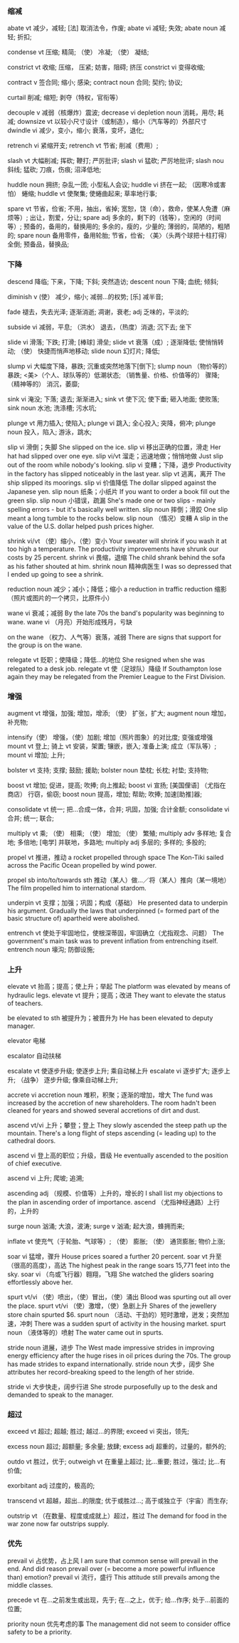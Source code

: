 ### 缩减
abate vt 减少，减轻; [法] 取消法令，作废;
abate vi 减轻; 失效;
abate noun 减轻; 折扣;


condense vt 压缩; 精简; （使） 冷凝; （使） 凝结;

constrict vt 收缩; 压缩， 压紧; 妨害，阻碍; 挤压
constrict vi 变得收缩;

contract v 签合同; 缩小; 感染;
contract noun 合同; 契约; 协议;

curtail 削减; 缩短; 剥夺（特权，官衔等）

decouple v 减弱（核爆炸）震波;
decrease vi
depletion noun 消耗，用尽; 耗减;
downsize vt 以较小尺寸设计（或制造），缩小（汽车等的）外部尺寸
dwindle vi 减少，变小，缩小; 衰落，变坏，退化;

retrench vi 紧缩开支;
retrench vt 节省; 削减（费用）;

slash vt 大幅削减; 挥砍; 鞭打; 严厉批评;
slash vi 猛砍; 严厉地批评;
slash nou 斜线; 猛砍; 刀痕，伤痕; 沼泽低地;


huddle noun 拥挤; 杂乱一团; 小型私人会议;
huddle vi 挤在一起; （因寒冷或害怕） 蜷缩;
huddle vt 使聚集; 使蜷曲起来; 草率地行事;

spare vt 节省，俭省; 不用，抽出，省掉; 宽恕，饶（命），救命，使某人免遭（麻烦等）; 出让，割爱，分让;
spare adj 多余的，剩下的（钱等），空闲的（时间等）; 预备的，备用的，替换用的; 多余的，瘦的，少量的; 薄弱的，简陋的，粗陋的;
spare noun 备用零件，备用轮胎; 节省，俭省; 〈美〉（头两个球把十柱打得）全倒; 预备品，替换品;


### 下降
descend 降临; 下来，下降; 下斜; 突然造访;
descent noun 下降; 血统; 倾斜;


diminish v (使） 减少，缩小; 减弱…的权势; [乐] 减半音;

fade 褪去，失去光泽; 逐渐消逝; 凋谢，衰老; adj 乏味的，平淡的;

subside vi 减弱，平息; （洪水） 退去，（热度）消退; 沉下去; 坐下

slide vi 滑落; 下跌; 打滑; [棒球] 滑垒;
slide vt 衰落（成）; 逐渐降低; 使悄悄转动; （使） 快捷而悄声地移动;
slide noun 幻灯片; 降低;

slump vi 大幅度下降，暴跌; 沉重或突然地落下[倒下];
slump noun （物价等的） 暴跌; <美>（个人、球队等的）低潮状态; （销售量、价格、价值等的） 骤降; （精神等的） 消沉，萎靡;


sink vi 淹没; 下落; 退去; 渐渐进入;
sink vt 使下沉; 使下垂; 砸入地面; 使败落;
sink noun 水池; 洗涤槽; 污水坑;

plunge vt 用力插入; 使陷入;
plunge vi 跳入; 全心投入; 突降，俯冲;
plunge noun 投入，陷入; 游泳，跳水;

slip vi 滑倒；失脚 She slipped on the ice.
slip vi 移出正确的位置，滑走 Her hat had slipped over one eye.
slip vi/vt 溜走；迅速地做；悄悄地做 Just slip out of the room while nobody's looking.
slip vi 变糟；下降，退步 Productivity in the factory has slipped noticeably in the last year.
slip vt 逃离，离开 The ship slipped its moorings.
slip vi 价值降低 The dollar slipped against the Japanese yen.
slip noun 纸条；小纸片 If you want to order a book fill out the green slip.
slip noun 小错误，疏漏 She's made one or two slips - mainly spelling errors - but it's basically well written.
slip noun 摔倒；滑跤 One slip meant a long tumble to the rocks below.
slip noun （情况）变糟 A slip in the value of the U.S. dollar helped push prices higher.


shrink vi/vt （使）缩小，（使）变小
Your sweater will shrink if you wash it at too high a temperature.
The productivity improvements have shrunk our costs by 25 percent.
shrink vi 畏缩，退缩
The child shrank behind the sofa as his father shouted at him.
shrink noun 精神病医生
I was so depressed that I ended up going to see a shrink.

reduction noun  减少；减小；降低；缩小
a reduction in traffic
reduction 缩影（照片或图片的一个拷贝，比原件小）


wane vi 衰减；减弱
By the late 70s the band's popularity was beginning to wane.
wane vi （月亮）开始形成残月，亏缺

on the wane （权力、人气等）衰落，减弱
There are signs that support for the group is on the wane.


relegate vt 贬职；使降级；降低…的地位
She resigned when she was relegated to a desk job.
relegate vt 使（足球队）降级
If Southampton lose again they may be relegated from the Premier League to the First Division.



### 增强
augment vt 增强，加强; 增加，增添; （使） 扩张，扩大;
augment noun 增加，补充物;


intensify（使） 增强，（使）加剧; 增加（照片图象）的对比度; 变强或增强
mount vt 登上; 骑上 vt 安装，架置; 镶嵌，嵌入; 准备上演; 成立（军队等）;
mount vi 增加; 上升;

bolster vt 支持; 支撑; 鼓励; 援助;
bolster noun 垫枕; 长枕; 衬垫; 支持物;

boost vt 增加; 促进，提高; 吹捧; 向上推起;
boost vi 宣扬; [美国俚语] （尤指在商店） 行窃，偷窃;
boost noun 提高，增加; 帮助; 吹捧; 加速[助推]器;


consolidate vt 统一; 把…合成一体，合并; 巩固，加强; 合计金额;
consolidate vi 合并; 统一; 联合;

multiply vt 乘; （使） 相乘; （使） 增加; （使） 繁殖;
multiply adv 多样地; 复合地; 多倍地; [电学] 并联地，多路地;
multiply adj 多层的; 多样的; 多股的;

propel vt 推进，推动
a rocket propelled through space
The Kon-Tiki sailed across the Pacific Ocean propelled by wind power.

propel sb into/to/towards sth 推动（某人）做…／将（某人）推向（某一境地）
The film propelled him to international stardom.


underpin vt 支撑；加强；巩固；构成（基础）
He presented data to underpin his argument.
Gradually the laws that underpinned (= formed part of the basic structure of) apartheid were abolished.

entrench vt 使处于牢固地位，使根深蒂固，牢固确立（尤指观念、问题）
The government's main task was to prevent inflation from entrenching itself.
entrench noun 壕沟; 防御设施;


### 上升
elevate vt 抬高；提高；使上升；举起
The platform was elevated by means of hydraulic legs.
elevate vt 提升；提高；改进
They want to elevate the status of teachers.

be elevated to sth 被提升为；被晋升为
He has been elevated to deputy manager.

elevator 电梯

escalator 自动扶梯

escalate vt 使逐步升级; 使逐步上升; 乘自动梯上升
escalate vi 逐步扩大; 逐步上升; （战争） 逐步升级; 像乘自动梯上升;


accrete vi
accretion noun 堆积，积聚；逐渐的增加，增大
The fund was increased by the accretion of new shareholders.
The room hadn't been cleaned for years and showed several accretions of dirt and dust.



ascend vt/vi 上升；攀登；登上
They slowly ascended the steep path up the mountain.
There's a long flight of steps ascending (= leading up) to the cathedral doors.

ascend vi 登上高的职位；升级，晋级
He eventually ascended to the position of chief executive.

ascend vi 上升; 爬坡; 追溯;

ascending adj （规模、价值等）上升的，增长的
I shall list my objections to the plan in ascending order of importance.
ascend （尤指神经通路）上行的，上升的


surge noun 汹涌; 大浪，波涛;
surge v 汹涌; 起大浪，蜂拥而来;

inflate vt 使充气（于轮胎、气球等）; （使） 膨胀; （使） 通货膨胀; 物价上涨;

soar vi 猛增，骤升
House prices soared a further 20 percent.
soar vt 升至（很高的高度），高达
The highest peak in the range soars 15,771 feet into the sky.
soar vi （鸟或飞行器）翱翔，飞翔
She watched the gliders soaring effortlessly above her.

spurt vt/vi （使）喷出，（使）冒出，（使）涌出
Blood was spurting out all over the place.
spurt vt/vi （使）激增，（使）急剧上升
Shares of the jewellery store chain spurted $6.
spurt noun （活动、干劲的）短时激增，迸发；突然加速，冲刺
There was a sudden spurt of activity in the housing market.
spurt noun （液体等的）喷射
The water came out in spurts.

stride noun 进展，进步
The West made impressive strides in improving energy efficiency after the huge rises in oil prices during the 70s.
The group has made strides to expand internationally.
stride noun 大步，阔步
She attributes her record-breaking speed to the length of her stride.

stride vi 大步快走，阔步行进
She strode purposefully up to the desk and demanded to speak to the manager.


### 超过
exceed vt 超过; 超越; 胜过; 越过…的界限;
exceed vi 突出，领先;

excess noun 超过; 超额量; 多余量; 放肆;
excess adj 超重的，过量的，额外的;

outdo vt 胜过，优于;
outweigh vt 在重量上超过; 比…重要; 胜过，强过; 比…有价值;


exorbitant adj 过度的，极高的;

transcend vt 超越，超出…的限度; 优于或胜过…; 高于或独立于（宇宙）而生存;

outstrip vt （在数量、程度或成就上）超过，胜过
The demand for food in the war zone now far outstrips supply.


### 优先

prevail vi 占优势，占上风
I am sure that common sense will prevail in the end.
And did reason prevail over (= become a more powerful influence than) emotion?
prevail vi 流行，盛行
This attitude still prevails among the middle classes.


precede vt 在…之前发生或出现，先于; 在…之上，优于; 给…作序; 处于…前面的位置;

priority noun 优先考虑的事
The management did not seem to consider office safety to be a priority.
